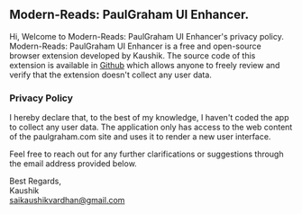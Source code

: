 ## Modern-Reads: PaulGraham UI Enhancer.

Hi, Welcome to Modern-Reads: PaulGraham UI Enhancer's privacy policy. Modern-Reads: PaulGraham UI Enhancer is a free and open-source browser extension developed by Kaushik. The source code of this extension is available in [Github](https://github.com/saikaushikvardhan/Paulgraham-UI-Enhancer) which allows anyone to freely review and verify that the extension doesn't collect any user data.

### Privacy Policy

I hereby declare that, to the best of my knowledge, I haven't coded the app to collect any user data. The application only has access to the web content of the paulgraham.com site and uses it to render a new user interface.

Feel free to reach out for any further clarifications or suggestions through the email address provided below.


Best Regards, <br>
Kaushik <br>
saikaushikvardhan@gmail.com
